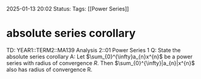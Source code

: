 2025-01-13 20:02
Status: 
Tags: [[Power Series]]
# absolute series corollary

TD: YEAR1::TERM2::MA139 Analysis 2::01 Power Series 1
Q: State the absolute series corollary
A: Let $\sum_{0}^{\infty}a_{n}x^{n}$ be a power series with radius of convergence $R$. Then $\sum_{0}^{\infty}|a_{n}|x^{n}$ also has radius of convergence R.
<!--ID: 1736798626233-->
